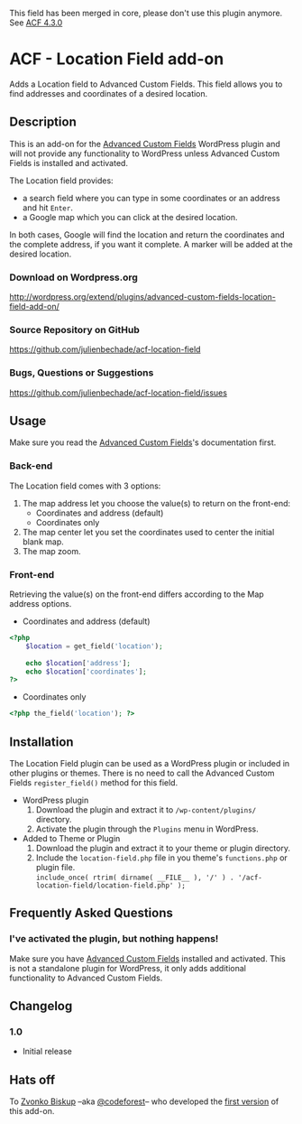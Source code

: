 This field has been merged in core, please don't use this plugin anymore. See [ACF 4.3.0](http://www.advancedcustomfields.com/to-do#4.3.0)  

﻿ACF - Location Field add-on
==============================================

Adds a Location field to Advanced Custom Fields. This field allows you to find addresses and coordinates of a desired location.

Description
-----------

This is an add-on for the [Advanced Custom Fields](http://wordpress.org/extend/plugins/advanced-custom-fields/)
WordPress plugin and will not provide any functionality to WordPress unless Advanced Custom Fields is installed
and activated.

The Location field provides:

* a search field where you can type in some coordinates or an address and hit `Enter`. 
* a Google map which you can click at the desired location.

In both cases, Google will find the location and return the coordinates and the complete address, if you want it complete. A marker will be added at the desired location.

### Download on Wordpress.org
http://wordpress.org/extend/plugins/advanced-custom-fields-location-field-add-on/

### Source Repository on GitHub
https://github.com/julienbechade/acf-location-field

### Bugs, Questions or Suggestions
https://github.com/julienbechade/acf-location-field/issues

Usage
-----

Make sure you read the [Advanced Custom Fields](http://www.advancedcustomfields.com/docs/getting-started/)'s documentation first.

### Back-end

The Location field comes with 3 options:

1. The map address let you choose the value(s) to return on the front-end:
	* Coordinates and address (default)
	* Coordinates only
2. The map center let you set the coordinates used to center the initial blank map.
2. The map zoom.

### Front-end

Retrieving the value(s) on the front-end differs according to the Map address options.

* Coordinates and address (default)
``` php
<?php
	$location = get_field('location');
	
	echo $location['address'];
	echo $location['coordinates'];
?>
```
* Coordinates only
``` php
<?php the_field('location'); ?>
```

Installation
------------

The Location Field plugin can be used as a WordPress plugin or included in other plugins or themes.
There is no need to call the Advanced Custom Fields `register_field()` method for this field.

* WordPress plugin
	1. Download the plugin and extract it to `/wp-content/plugins/` directory.
	2. Activate the plugin through the `Plugins` menu in WordPress.
* Added to Theme or Plugin
	1. Download the plugin and extract it to your theme or plugin directory.
	2. Include the `location-field.php` file in you theme's `functions.php` or plugin file.  
	   `include_once( rtrim( dirname( __FILE__ ), '/' ) . '/acf-location-field/location-field.php' );`

Frequently Asked Questions
--------------------------

### I've activated the plugin, but nothing happens!

Make sure you have [Advanced Custom Fields](http://wordpress.org/extend/plugins/advanced-custom-fields/) installed and
activated. This is not a standalone plugin for WordPress, it only adds additional functionality to Advanced Custom Fields.

Changelog
---------

### 1.0

* Initial release

Hats off
---------

To [Zvonko Biskup](http://codeforest.net) –aka [@codeforest](https://github.com/codeforest)– who developed the [first version](http://www.codeforest.net/wordpress-how-to-make-custom-post-field-using-advanced-custom-fields-plugin) of this add-on.
